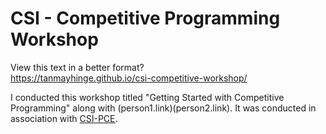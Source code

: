 # CSI - Competitive Programming Workshop

View this text in a better format?<br>
https://tanmayhinge.github.io/csi-competitive-workshop/


I conducted this workshop titled "Getting Started with Competitive Programming" along with (person1.link)(person2.link). It was conducted in association with [CSI-PCE]().

